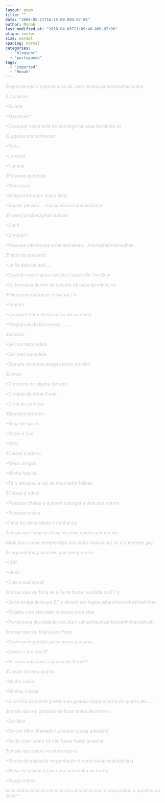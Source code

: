 ```yaml
---
layout: poem
title: ^^
date: "2009-05-21T16:25:00.004-07:00"
author: Monah
last_modified_at: "2010-04-05T21:09:48.806-07:00"
align: center
size: normal
spacing: normal
categories:
  - "blogspot"
  - "portuguese"
tags:
  - "imported"
  - "Monah"
---
```


<span style="COLOR: rgb(204,204,204)">Respondendo o questionario da Jéeh hashsasahashhashashasha

<span style="COLOR: rgb(204,204,204)">

<span style="COLOR: rgb(204,204,204)">3 Comidas:

<span style="COLOR: rgb(204,204,204)">*Salada

<span style="COLOR: rgb(204,204,204)">*Macarrão^^

<span style="COLOR: rgb(204,204,204)">*Qualquer coisa feita de domingo na casa da minha vó

<span style="COLOR: rgb(204,204,204)">

<span style="COLOR: rgb(204,204,204)">3Lugares pra conhecer:

<span style="COLOR: rgb(204,204,204)">*Paris

<span style="COLOR: rgb(204,204,204)">*Londres

<span style="COLOR: rgb(204,204,204)">*Canada

<span style="COLOR: rgb(204,204,204)">

<span style="COLOR: rgb(204,204,204)">3Pessoas queridas:

<span style="COLOR: rgb(204,204,204)">*Meus pais

<span style="COLOR: rgb(204,204,204)">*Amigos(Amoooo muito eles)

<span style="COLOR: rgb(204,204,204)">*Aquela pessoa.....hashsahhasssahhasashhas

<span style="COLOR: rgb(204,204,204)">

<span style="COLOR: rgb(204,204,204)">3Frases/jargões/gírias típicas:

<span style="COLOR: rgb(204,204,204)">*Oie!!!

<span style="COLOR: rgb(204,204,204)">*Q medo!!!

<span style="COLOR: rgb(204,204,204)">*Pessoas são loucas e me assustam....hashashshhashsahas

<span style="COLOR: rgb(204,204,204)">

<span style="COLOR: rgb(204,204,204)">3Fatos do passado:

<span style="COLOR: rgb(204,204,204)">*Já fiz aula de axé.....

<span style="COLOR: rgb(204,204,204)">*Quando era criança assistia Castelo Rá Tim Bum

<span style="COLOR: rgb(204,204,204)">*Eu brincava dentro da estante da casa da minha vó

<span style="COLOR: rgb(204,204,204)">

<span style="COLOR: rgb(204,204,204)">3Filmes/séries/qquer coisa da TV:

<span style="COLOR: rgb(204,204,204)">*Friends

<span style="COLOR: rgb(204,204,204)">*Qualquer filme de terror ou de comédia

<span style="COLOR: rgb(204,204,204)">*Programas do Discovery.........

<span style="COLOR: rgb(204,204,204)">

<span style="COLOR: rgb(204,204,204)">3Sonhos:

<span style="COLOR: rgb(204,204,204)">*Ser correspondida

<span style="COLOR: rgb(204,204,204)">*Ser bem sucedida

<span style="COLOR: rgb(204,204,204)">*Sempre ter meus amigos perto de mim

<span style="COLOR: rgb(204,204,204)">

<span style="COLOR: rgb(204,204,204)">3Livros:

<span style="COLOR: rgb(204,204,204)">*O menino do pijama listrado

<span style="COLOR: rgb(204,204,204)">*O diario de Anne Frank

<span style="COLOR: rgb(204,204,204)">*O dia do curinga

<span style="COLOR: rgb(204,204,204)">

<span style="COLOR: rgb(204,204,204)">3Bandas/cantores:

<span style="COLOR: rgb(204,204,204)">*Rosa de saron

<span style="COLOR: rgb(204,204,204)">*Victor e Leo

<span style="COLOR: rgb(204,204,204)">*Pitty

<span style="COLOR: rgb(204,204,204)">

<span style="COLOR: rgb(204,204,204)">3Coisas q adoro:

<span style="COLOR: rgb(204,204,204)">*Meus amigos

<span style="COLOR: rgb(204,204,204)">*Minha família

<span style="COLOR: rgb(204,204,204)">*Td q deixa eu e tds ao meu redor felizes

<span style="COLOR: rgb(204,204,204)">

<span style="COLOR: rgb(204,204,204)">3Coisas q odeio:

<span style="COLOR: rgb(204,204,204)">*Pessoas chatas q querem estragar a vida dos outros

<span style="COLOR: rgb(204,204,204)">*Pessoas tristes

<span style="COLOR: rgb(204,204,204)">*Falta de sinceridade e confiança

<span style="COLOR: rgb(204,204,204)">

<span style="COLOR: rgb(204,204,204)">3coisas que faria se fosse do sexo oposto por um dia:

<span style="COLOR: rgb(204,204,204)">Nada,pois como sempre digo meu lado masculino( se é q tenho)é gay

<span style="COLOR: rgb(204,204,204)">

<span style="COLOR: rgb(204,204,204)">3xingamentos/palavrões que sempre uso:

<span style="COLOR: rgb(204,204,204)">*FDP

<span style="COLOR: rgb(204,204,204)">*Idiota

<span style="COLOR: rgb(204,204,204)">*Cala a sua boca!!

<span style="COLOR: rgb(204,204,204)">

<span style="COLOR: rgb(204,204,204)">3coisas que eu faria se a Terra fosse invadida po ET's:

<span style="COLOR: rgb(204,204,204)">*Seria amiga deles,pq ET´s devem ser legais ashashsahsahashsahhhas

<span style="COLOR: rgb(204,204,204)">*Viajaria com eles pelo universo com eles

<span style="COLOR: rgb(204,204,204)">*Participaria das baladas da Jéeh sahsahhashashhassahhhhassahsah

<span style="COLOR: rgb(204,204,204)">

<span style="COLOR: rgb(204,204,204)">3coisas que eu falaria pro Papa:

<span style="COLOR: rgb(204,204,204)">*Quero pedi perdão pelos meus pecados

<span style="COLOR: rgb(204,204,204)">*Quero ir pro céu!!!!

<span style="COLOR: rgb(204,204,204)">*Vc concorda com a opnião do Khris??

<span style="COLOR: rgb(204,204,204)">

<span style="COLOR: rgb(204,204,204)">3Coisas no meu quarto:

<span style="COLOR: rgb(204,204,204)">*Minha cama

<span style="COLOR: rgb(204,204,204)">*Minhas coisas

<span style="COLOR: rgb(204,204,204)">*A cortina da minha janela,meu guarda roupa,a porta do quarto,etc.......

<span style="COLOR: rgb(204,204,204)">

<span style="COLOR: rgb(204,204,204)">3coisas que eu gostaria de fazer antes de morrer:

<span style="COLOR: rgb(204,204,204)">*Ser feliz

<span style="COLOR: rgb(204,204,204)">*Ter um filho chamado Luiz(nem q seja adotado)

<span style="COLOR: rgb(204,204,204)">*Sei lá viver como se não fosse haver amanhã

<span style="COLOR: rgb(204,204,204)">

<span style="COLOR: rgb(204,204,204)">3coisas que estou vestindo agora:

<span style="COLOR: rgb(204,204,204)">*Shorts do pijama(q vergonha,ele é curto sahashsahsahhas)

<span style="COLOR: rgb(204,204,204)">*Blusa do pijama q tem uma menininha na frente

<span style="COLOR: rgb(204,204,204)">*Roupa intima

<span style="COLOR: rgb(204,204,204)">

<span style="COLOR: rgb(204,204,204)">hashsahhashashahsahhashsahsahhashashsa ta respondido o questinario Jéeh^^